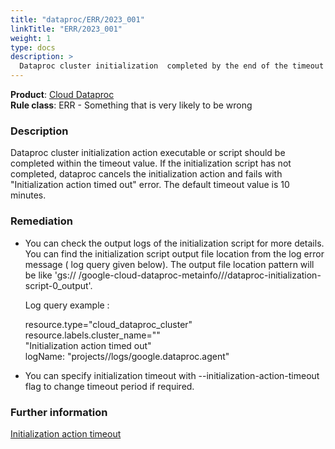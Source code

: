 ```yaml
---
title: "dataproc/ERR/2023_001"
linkTitle: "ERR/2023_001"
weight: 1
type: docs
description: >
  Dataproc cluster initialization  completed by the end of the timeout period.
---
```


**Product**: [Cloud Dataproc](https://cloud.google.com/dataproc)\
**Rule class**: ERR - Something that is very likely to be wrong

### Description
Dataproc cluster initialization action executable or script should be completed
within the timeout value. If the initialization script has not completed,
dataproc cancels the initialization action and fails with "Initialization action timed out" error.
The default timeout value is 10 minutes.

### Remediation
- You can check the output logs of the initialization script for more details. You can find the initialization script output file location
from the log error message ( log query given below).
The output file location pattern will be like  'gs://
<staging-bucket-path>/google-cloud-dataproc-metainfo/<cluster-uuid>/<cluster-node-name>/dataproc-initialization-script-0_output'.

  Log query example :

  resource.type="cloud_dataproc_cluster" \
  resource.labels.cluster_name="<dataproc-cluster-name>" \
  "Initialization action timed out" \
  logName: "projects/<project-name>/logs/google.dataproc.agent"


- You can specify initialization timeout with --initialization-action-timeout flag to change timeout period if required.

### Further information
[Initialization action timeout](https://cloud.google.com/dataproc/docs/concepts/configuring-clusters/init-actions#using_initialization_actions)

